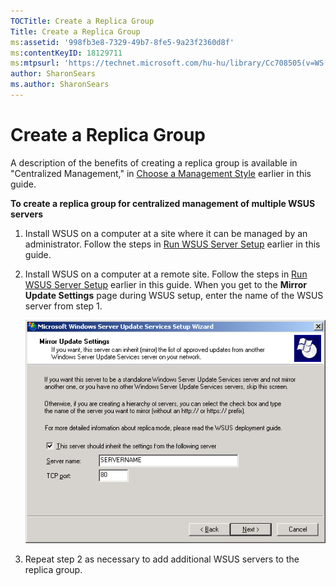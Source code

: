 ```yaml
---
TOCTitle: Create a Replica Group
Title: Create a Replica Group
ms:assetid: '998fb3e8-7329-49b7-8fe5-9a23f2360d8f'
ms:contentKeyID: 18129711
ms:mtpsurl: 'https://technet.microsoft.com/hu-hu/library/Cc708505(v=WS.10)'
author: SharonSears
ms.author: SharonSears
---
```


Create a Replica Group
======================

A description of the benefits of creating a replica group is available in "Centralized Management," in [Choose a Management Style](https://technet.microsoft.com/c18ab8e3-b76d-46a8-84e6-b46adb778098) earlier in this guide.

**To create a replica group for centralized management of multiple WSUS servers**
1.  Install WSUS on a computer at a site where it can be managed by an administrator. Follow the steps in [Run WSUS Server Setup](https://technet.microsoft.com/63c82e0c-f8b0-451d-b32b-2275385920df) earlier in this guide.

2.  Install WSUS on a computer at a remote site. Follow the steps in [Run WSUS Server Setup](https://technet.microsoft.com/63c82e0c-f8b0-451d-b32b-2275385920df) earlier in this guide. When you get to the **Mirror Update Settings** page during WSUS setup, enter the name of the WSUS server from step 1.

    ![](/security-updates/images/Cc708505.06c72fa9-af6a-4856-ab9c-c92f28e39067(WS.10).gif)

3.  Repeat step 2 as necessary to add additional WSUS servers to the replica group.
